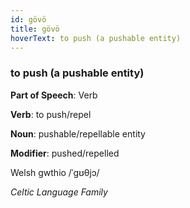 ```yaml
---
id: gövö
title: gövö
hoverText: to push (a pushable entity)
---
```


### to push (a pushable entity)

**Part of Speech**: Verb

**Verb**: to push/repel

**Noun**: pushable/repellable entity

**Modifier**: pushed/repelled

Welsh gwthio /ˈɡʊθjɔ/

*Celtic Language Family*